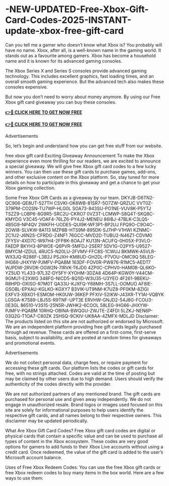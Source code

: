# -NEW-UPDATED-Free-Xbox-Gift-Card-Codes-2025-INSTANT-update-xbox-free-gift-card

Can you tell me a gamer who doesn’t know what Xbox is? You probably will have no name. Xbox, after all, is a well-known name in the gaming world. It stands out as a favourite among gamers. Xbox has become a household name and it is known for its advanced gaming consoles.

The Xbox Series X and Series S consoles provide advanced gaming technology. This includes excellent graphics, fast loading times, and an overall smooth gaming experience. But the advanced tech also makes these consoles expensive.

But now you don’t need to worry about money anymore. By using our Free Xbox gift card giveaway you can buy these consoles.

**[👉🎁 CLICK HERE TO GET NOW FREE](https://smarttbx.com/xbox%20gift/)**

**[👉🎁 CLICK HERE TO GET NOW FREE](https://smarttbx.com/xbox%20gift/)**

Advertisements

So, let’s begin and understand how you can get free stuff from our website.

free xbox gift card
Exciting Giveaway Announcement
To make the Xbox experience even more thrilling for our readers, we are excited to announce a special giveaway. We will give free Xbox gift card codes to a few lucky winners. You can then use these gift cards to purchase games, add-ons, and other exclusive content on the Xbox platform. So, stay tuned for more details on how to participate in this giveaway and get a chance to get your Xbox gaming collection.

Some Free Xbox Gift Cards as a giveaway by our team.
DKYJB-D6TN2-QC906-QE8UT-527TH
CSVKI-OK6WB-81SR7-5O7ZW-QRZUC
VVT0Z-379PM-CO2SN-TU7WP-HLG0L
SOA73-843SU-PO1NE-VUV8K-P5YTJ
TSZZ9-LOBP6-8G9R5-SRC2U-CKRO7
0VZ3T-LCMWP-S8Q4T-SKQ8C-KMYDG
V3C45-VOAF4-76LZ6-PY4J2-MENEU
86IBJ-47BLK-C3LQ5-4B5G9-NP4QV
2WKFH-UODE5-QUI9K-WF3P1-BP2UJ
FPQ9O-C9O4C-2OWI8-SLVKW-8A113
MZP8B-HTS9M-895DK-SJ7HP-V1HWI
KZNMC-2C1U2-J6N2S-CFRDG-Z4NF1
76GCC-MVD2D-TUBU2-N46Z1-CDVM0
ZFYSV-4XD7C-W97H4-2FP8K-8OAJ7
KU13N-ACUFQ-0H05X-P3VLO-FAEDP
BKYH3-8PWOE-Q6PVR-5MFDJ-2SER7
5DV1G-O2PY5-U9527-BMYCM-IZDUL
4RUC5-N20LU-2FVMV-FFC8S-1CWUJ
BKMWK-A5VLR-WX3JQ-R286F-L3B2J
PSJXH-KM8UD-GH2DL-P7VOU-OMC9Q
58LEG-IHG66-JHXYW-PJMFV-PQABM
163DF-FOV0R-PW876-R1MC5-AEDT7
WJPDW-2RVDK-OGW2N-7IRVK-T6JD0
4ZP0C-CPHV0-HAM0B-QL6KO-YZ5UD
YL433-97L3Z-DY5FY-XYOHM-3DZA8
4D64P-KGW0Y-V44CM-9GMU1-E2XWG
348FG-NICD5-8Q1ID-W3U35-U3YEO
4F261-9BEKU-R8HPD-OXISO-R7M0T
QA33U-KJXFQ-Y68MH-3S7LL-OOMUO
AF8IE-GSOBL-EPXAU-KGLKO-KGXY7
B3VIK-UT9NM-K7UZ8-PF0KM-8ZIGI
EXFV3-XBXO1-ESMOM-HK0UW-36KEP
PFXIV-52IKW-J43XR-TY1AI-VQBYK
LG5GA-K7S89-LBJ5S-R9TNF-UPT3E
ERVHW-GNJD2-54J8G-FCOU3-0E3GL
86510-V3S15-25N5R-JWHK2-6COOL
58LEG-IHG66-JHXYW-PJMFV-PQABM
10RHQ-OBINA-BWQGU-ZWJTE-Z4FDI
5LZKJ-NEN6P-03Q2G-T1OA7-C80ZK
2SHSQ-9CKIV-UK8AA-4ZMFX-MDLJD
Disclaimer: The products listed on this site are not authorized or endorsed by Microsoft. We are an independent platform providing free gift cards legally purchased through ad revenue. These cards are offered on a first-come, first-serve basis, subject to availability, and are posted at random times for giveaways and promotional events.

Advertisements

We do not collect personal data, charge fees, or require payment for accessing these gift cards. Our platform lists the codes or gift cards for free, with no strings attached. Codes are valid at the time of posting but may be claimed by other users due to high demand. Users should verify the authenticity of the codes directly with the provider.

We are not authorized partners of any mentioned brand. The gift cards are purchased for personal use and given away independently. We do not engage in unauthorized resale. Brand logos or images used focused on this site are solely for informational purposes to help users identify the respective gift cards, and all names belong to their respective owners. This disclaimer may be updated periodically.

What Are Xbox Gift Card Codes?
Free Xbox gift card codes are digital or physical cards that contain a specific value and can be used to purchase all types of content in the Xbox ecosystem. These codes are very good options for gamers to add funds to their Xbox Live accounts without using a credit card. Once redeemed, the value of the gift card is added to the user’s Microsoft account balance.

Uses of Free Xbox Redeem Codes:
You can use the free Xbox gift cards or free Xbox redeem codes to buy many items in the box world. Here are a few ways to use them:
